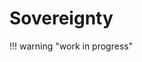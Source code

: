 # Sovereignty




<!--

Lord Jesus Christ
Son of the living God
Have mercy on me, a sinner



In the year 2140,
 is there still mining pools?

~50 million sovereigns
12 billion subjects

The subjects work and save and spend,
 working with one sovereign or another.
If their sovereign is strong, they can
 save and retire and live a comfortable
 life.
Otherwise, they either find a better sovereign,
 or become a sovereign.
No one is denied the opportunity.

There is no more block subsidy.
Miners are on-chain settlement exchanges,
 turning lightning wallets into sovereign
 wealth allocations, final international
 settlement.
Miners, by necessity, are sovereign.
Do you need a pool?
Only if your time preference is small.
Or, if the long tail of hashrate can compete.
But does it need to? It'd be a game only
 available to existing sovereigns.
Do existing sovereigns need a pool?
No.
Sovereigns compete, and if they pool, they
 are better off merging, creating a
 sovereign dynasty that hashes with their
 combined hashrate.

The only reason to pool is to get paid
 earlier than your hashrate would
 reasonably allow.
What kind of sovereign needs money that
 quickly, and is still a sovereign.
A pool is a sign of a weak sovereign.

Hashing is a game amongst sovereigns,
 making or breaking the sovereign while
 subjects quietly raise to their own sovereignty.
The smart money avoids it.
Only the strong survive in hashing.
Pools are a farce, and can only sustain
 temporarily under fiat.
The real game is and will always be
 solo mining.

-->



!!! warning "work in progress"
